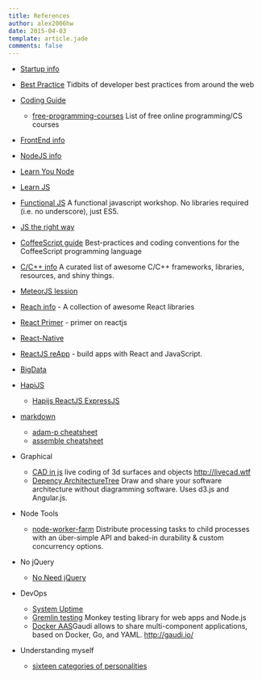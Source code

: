 ```yaml
---
title: References
author: alex2006hw
date: 2015-04-03
template: article.jade
comments: false
---
```


- [Startup info](https://github.com/dennybritz/startupreadings)
- [Best Practice](https://github.com/timoxley/best-practices) Tidbits of developer best practices from around the web
- [Coding Guide](https://github.com/thoughtbot/guides)
  - [free-programming-courses](https://github.com/fffaraz/free-programming-courses) List of free online programming/CS courses
- [FrontEnd info](https://github.com/natew/frontend-stuff)
- [NodeJS info](https://github.com/sindresorhus/awesome-nodejs)
 - [Learn You Node](https://github.com/rvagg/learnyounode)
- [Learn JS](https://github.com/liammclennan/JavaScript-Koans)
 - [Functional JS](https://github.com/timoxley/functional-javascript-workshop) A functional javascript workshop. No libraries required (i.e. no underscore), just ES5.
 - [JS the right way](https://github.com/learn-usertoken/js-the-right-way)
- [CoffeeScript guide](https://github.com/polarmobile/coffeescript-style-guide) Best-practices and coding conventions for the CoffeeScript programming language
- [C/C++ info](https://github.com/fffaraz/awesome-cpp) A curated list of awesome C/C++ frameworks, libraries, resources, and shiny things.

- [MeteorJS lession](https://github.com/ericdouglas/Meteor-Learning)
- [Reach info](https://github.com/enaqx/awesome-react) - A collection of awesome React libraries
 - [React Primer](https://github.com/mikechau/react-primer-draft) - primer on reactjs
 - [React-Native](https://github.com/facebook/react-native)
 - [ReactJS reApp](https://github.com/reapp) - build apps with React and JavaScript.
- [BigData](https://github.com/znation/awesome-bigdata)
- [HapiJS](https://github.com/hapijs)
  - [Hapijs ReactJS ExpressJS](http://mullet.io/)

- [markdown](http://daringfireball.net/projects/markdown/)
  - [adam-p cheatsheet](https://github.com/adam-p/markdown-here/wiki/Markdown-Cheatsheet)
  - [assemble cheatsheet](http://assemble.io/docs/Cheatsheet-Markdown.html)

- Graphical
  - [CAD in js](https://github.com/solids/livecad) live coding of 3d surfaces and objects http://livecad.wtf
  - [Depency ArchitectureTree](https://github.com/marmelab/ArchitectureTree) Draw and share your software architecture without diagramming software. Uses d3.js and Angular.js.

- Node Tools
  - [node-worker-farm](https://github.com/rvagg/node-worker-farm) Distribute processing tasks to child processes with an über-simple API and baked-in durability & custom concurrency options.

- No jQuery
  - [ No Need jQuery](https://github.com/HubSpot/youmightnotneedjquery)

- DevOps
  - [System Uptime](https://github.com/fzaninotto/uptime)
  - [Gremlin testing](https://github.com/marmelab/gremlins.js) Monkey testing library for web apps and Node.js
  - [Docker AAS](https://github.com/marmelab/gaudi)Gaudi allows to share multi-component applications, based on Docker, Go, and YAML.  http://gaudi.io/

- Understanding myself
  - [sixteen categories of personalities](http://www.personalitypage.com/html/info.html)

